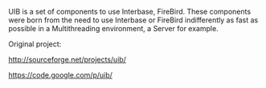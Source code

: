 UIB is a set of components to use Interbase, FireBird. These components were born from the need to use Interbase or FireBird indifferently as fast as possible in a Multithreading environment, a Server for example. 

Original project:

http://sourceforge.net/projects/uib/

https://code.google.com/p/uib/
